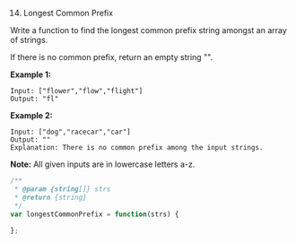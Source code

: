 14. Longest Common Prefix

Write a function to find the longest common prefix string amongst an array of strings.

If there is no common prefix, return an empty string "".

**Example 1:**
```
Input: ["flower","flow","flight"]
Output: "fl"
```
**Example 2:**
```
Input: ["dog","racecar","car"]
Output: ""
Explanation: There is no common prefix among the input strings.
```
**Note:**
All given inputs are in lowercase letters a-z.

```js
/**
 * @param {string[]} strs
 * @return {string}
 */
var longestCommonPrefix = function(strs) {
    
};
```